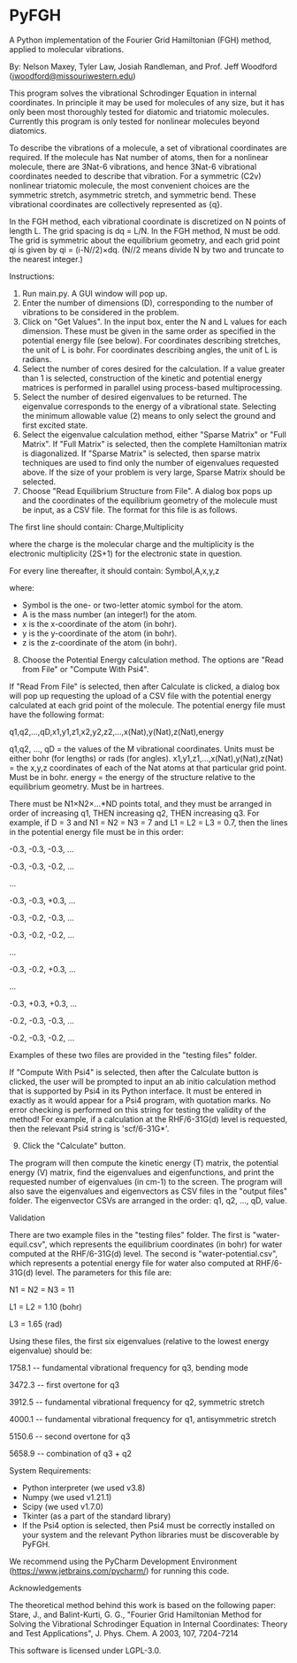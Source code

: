 # PyFGH
A Python implementation of the Fourier Grid Hamiltonian (FGH) method, applied to molecular vibrations.

By: Nelson Maxey, Tyler Law, Josiah Randleman, and Prof. Jeff Woodford
(jwoodford@missouriwestern.edu)

This program solves the vibrational Schrodinger Equation in internal coordinates.  In principle it may be used for molecules of any size, but it has only been most thoroughly tested for diatomic and triatomic molecules.  Currently this program is only tested for nonlinear molecules beyond diatomics.


To describe the vibrations of a molecule, a set of vibrational coordinates are required.  If the molecule has Nat number of atoms, then for a nonlinear molecule, there are 3Nat-6 vibrations, and hence 3Nat-6 vibrational coordinates needed to describe that vibration.  For a symmetric (C2v) nonlinear triatomic molecule, the most convenient choices are the symmetric stretch, asymmetric stretch, and symmetric bend.  These vibrational coordinates are collectively represented as {q}.

In the FGH method, each vibrational coordinate is discretized on N points of length L.  The grid spacing is dq = L/N.  In the FGH method, N must be odd.
The grid is symmetric about the equilibrium geometry, and each grid point qi is given by qi = (i-N//2)×dq.  (N//2 means divide N by two and truncate to the nearest integer.)

Instructions:
1. Run main.py.  A GUI window will pop up.
2. Enter the number of dimensions (D), corresponding to the number of vibrations to be considered in the problem.
3. Click on "Get Values".  In the input box, enter the N and L values for each dimension.  These must be given in the same order as specified in the potential energy file (see below).  For coordinates describing stretches, the unit of L is bohr.  For coordinates describing angles, the unit of L is radians.
4. Select the number of cores desired for the calculation.  If a value greater than 1 is selected, construction of the kinetic and potential energy matrices is performed in parallel using process-based multiprocessing.
5. Select the number of desired eigenvalues to be returned.  The eigenvalue corresponds to the energy of a vibrational state.  Selecting the minimum allowable value (2) means to only select the ground and first excited state.
6. Select the eigenvalue calculation method, either "Sparse Matrix" or "Full Matrix".  If "Full Matrix" is selected, then the complete Hamiltonian matrix is diagonalized.  If "Sparse Matrix" is selected, then sparse matrix techniques are used to find only the number of eigenvalues requested above.  If the size of your problem is very large, Sparse Matrix should be selected.
7. Choose "Read Equilibrium Structure from File".  A dialog box pops up and the coordinates of the equilibrium geometry of the molecule must be input, as a CSV file. The format for this file is as follows.

The first line should contain:
Charge,Multiplicity

where the charge is the molecular charge and the multiplicity is the electronic multiplicity (2S+1) for the electronic state in question.

For every line thereafter, it should contain:
Symbol,A,x,y,z

where:
* Symbol is the one- or two-letter atomic symbol for the atom.
* A is the mass number (an integer!) for the atom.
* x is the x-coordinate of the atom (in bohr).
* y is the y-coordinate of the atom (in bohr).
* z is the z-coordinate of the atom (in bohr).

8. Choose the Potential Energy calculation method.  The options are "Read from File" or "Compute With Psi4".

If "Read From File" is selected, then after Calculate is clicked, a dialog box will pop up requesting the upload of a CSV file with the potential energy calculated at each grid point of the molecule.
The potential energy file must have the following format:

q1,q2,...,qD,x1,y1,z1,x2,y2,z2,...,x(Nat),y(Nat),z(Nat),energy

q1,q2, ..., qD = the values of the M vibrational coordinates.  Units must be either bohr (for lengths) or rads (for angles).
x1,y1,z1,...,x(Nat),y(Nat),z(Nat) = the x,y,z coordinates of each of the Nat atoms at that particular grid point.  Must be in bohr.
energy = the energy of the structure relative to the equilibrium geometry.  Must be in hartrees.

There must be N1×N2×...*ND points total, and they must be arranged in order of increasing q1, THEN increasing q2, THEN increasing q3.  For example, if D = 3 and N1 = N2 = N3 = 7  and L1 = L2 = L3 = 0.7, then the lines in the potential energy file must be in this order:

-0.3, -0.3, -0.3, ...

-0.3, -0.3, -0.2, ...

...

-0.3, -0.3, +0.3, ...

-0.3, -0.2, -0.3, ...

-0.3, -0.2, -0.2, ...

...

-0.3, -0.2, +0.3, ...

...

-0.3, +0.3, +0.3, ...

-0.2, -0.3, -0.3, ...

-0.2, -0.3, -0.2, ...

Examples of these two files are provided in the "testing files" folder.

If "Compute With Psi4" is selected, then after the Calculate button is clicked, the user will be prompted to input an ab initio calculation method that is supported by Psi4 in its Python interface.  It must be entered in exactly as it would appear for a Psi4 program, with quotation marks.  No error checking is performed on this string for testing the validity of the method!  For example, if a calculation at the RHF/6-31G(d) level is requested, then the relevant Psi4 string is 'scf/6-31G*'.

9. Click the "Calculate" button.

The program will then compute the kinetic energy (T) matrix, the potential energy (V) matrix, find the eigenvalues and eigenfunctions, and print the requested number of eigenvalues (in cm-1) to the screen.  The program will also save the eigenvalues and eigenvectors as CSV files in the "output files" folder. The eigenvector CSVs are arranged in the order: q1, q2, ..., qD, value.

Validation

There are two example files in the "testing files" folder.
The first is "water-equil.csv", which represents the equilibrium coordinates (in bohr) for water computed at the RHF/6-31G(d) level.
The second is "water-potential.csv", which represents a potential energy file for water also computed at RHF/6-31G(d) level.  The parameters for this file are:

N1 = N2 = N3 = 11

L1 = L2 = 1.10 (bohr)

L3 = 1.65 (rad)

Using these files, the first six eigenvalues (relative to the lowest energy eigenvalue) should be:

1758.1 -- fundamental vibrational frequency for q3, bending mode

3472.3 -- first overtone for q3

3912.5 -- fundamental vibrational frequency for q2, symmetric stretch

4000.1 -- fundamental vibrational frequency for q1, antisymmetric stretch

5150.6 -- second overtone for q3

5658.9 -- combination of q3 + q2

System Requirements:
* Python interpreter (we used v3.8)
* Numpy (we used v1.21.1)
* Scipy (we used v1.7.0)
* Tkinter (as a part of the standard library)
* If the Psi4 option is selected, then Psi4 must be correctly installed on your system and the relevant Python libraries must be discoverable by PyFGH.

We recommend using the PyCharm Development Environment (https://www.jetbrains.com/pycharm/) for running this code.

Acknowledgements

The theoretical method behind this work is based on the following paper:
Stare, J., and Balint-Kurti, G. G., "Fourier Grid Hamiltonian Method for Solving the Vibrational Schrodinger Equation in Internal Coordinates: Theory and Test Applications", J. Phys. Chem. A 2003, 107, 7204-7214

This software is licensed under LGPL-3.0.

